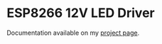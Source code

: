# ESP8266 12V LED Driver
Documentation available on my [project page](https://danricho.com/project/esp8266_12v_led_driver).
